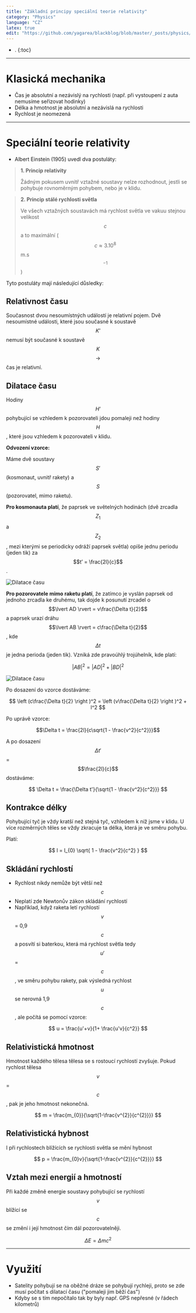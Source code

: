```yaml
---
title: "Základní principy speciální teorie relativity"
category: "Physics"
language: "CZ"
latex: true
edit: "https://github.com/yagarea/blackblog/blob/master/_posts/physics/2020-05-20-specialni-teorie-relativity.md?plain=1"
---
```


- .
{:toc}
---

# Klasická mechanika
- Čas je absolutní a nezávislý na rychlosti (např. při vystoupení z auta nemusíme seřizovat hodinky)
- Délka a hmotnost je absolutní a nezávislá na rychlosti
- Rychlost je neomezená

---

# Speciální teorie relativity
- Albert Einstein (1905) uvedl dva postuláty:

> **1. Princip relativity**
>
> Žádným pokusem uvnitř vztažné soustavy nelze rozhodnout, jestli se pohybuje rovnoměrným pohybem, nebo je v klidu.

> **2. Princip stálé rychlosti světla**
>
> Ve všech vztažných soustavách má rychlost světla ve vakuu stejnou velikost $$c$$ a to maximální ($$c \approx 3.10^{8}$$ m.s$$^{-1}$$)

Tyto postuláty mají následující důsledky:

## Relativnost času
Současnost dvou nesoumístných událostí je relativní pojem. Dvě nesoumístné události, které jsou současné k soustavě $$K’$$ nemusí být současné k soustavě $$K$$ $$\rightarrow$$ čas je relativní.

## Dilatace času
Hodiny $$H’$$ pohybující se vzhledem k pozorovateli jdou pomaleji než hodiny $$H$$, které jsou vzhledem k pozorovateli v klidu.

**Odvození vzorce:**

Máme dvě soustavy $$S'$$ (kosmonaut, uvnitř rakety) a $$S$$ (pozorovatel, mimo raketu).

**Pro kosmonauta platí**, že paprsek ve světelných hodinách (dvě zrcadla $$Z_1$$ a $$Z_2$$, mezi kterými se periodicky odráží paprsek světla) opíše jednu periodu (jeden tik) za $$t’ = \frac{2l}{c}$$.

![Dilatace času](/assets/img/physics/specialni-teorie-relativity/dilatace-casu-1.png)

**Pro pozorovatele mimo raketu platí**, že zatímco je vyslán paprsek od jednoho zrcadla ke druhému, tak dojde k posunutí zrcadel o $$\lvert AD \rvert = v\frac{\Delta t}{2}$$ a paprsek urazí dráhu $$\lvert AB \rvert = c\frac{\Delta t}{2}$$, kde $$\Delta t$$ je jedna perioda (jeden tik). Vzniká zde pravoúhlý trojúhelník, kde platí: 

$$ \lvert AB \rvert ^{2} = \lvert AD \rvert ^{2} + \lvert BD \rvert^{2} $$

![Dilatace času](/assets/img/physics/specialni-teorie-relativity/dilatace-casu-2.png)

Po dosazení do vzorce dostáváme:

$$ \left (c\frac{\Delta t}{2} \right )^2 = \left (v\frac{\Delta t}{2} \right )^2 + l^2 $$

Po uprávě vzorce:

$$\Delta t = \frac{2l}{c\sqrt{1 - \frac{v^2}{c^2}}}$$

A po dosazení $$\Delta t'$$ = $$\frac{2l}{c}$$ dostáváme:

$$ \Delta t = \frac{\Delta t'}{\sqrt{1 - \frac{v^2}{c^2}}} $$

## Kontrakce délky
Pohybující tyč je vždy kratší než stejná tyč, vzhledem k níž jsme v klidu. U více rozměrných těles se vždy zkracuje ta délka, která je ve směru pohybu.

Platí:

$$ l = l_{0} \sqrt{ 1 - \frac{v^2}{c^2} } $$

## Skládání rychlostí
- Rychlost nikdy nemůže být větší než $$c$$
- Neplatí zde Newtonův zákon skládání rychlostí
- Například, když raketa letí rychlostí $$v$$ = 0,9$$c$$ a posvítí si baterkou, která má rychlost světla tedy $$u'$$ = $$c$$, ve směru pohybu rakety, pak výsledná rychlost $$u$$ se nerovná 1,9$$c$$, ale počítá se pomocí vzorce:

$$ u = \frac{u'+v}{1+ \frac{u'v}{c^2}} $$

## Relativistická hmotnost
Hmotnost každého tělesa tělesa se s rostoucí rychlostí zvyšuje. Pokud rychlost tělesa $$v$$ = $$c$$, pak je jeho hmotnost nekonečná.

$$ m = \frac{m_{0}}{\sqrt{1-\frac{v^{2}}{c^{2}}}} $$

## Relativistická hybnost
I při rychlostech blížících se rychlosti světla se mění hybnost

$$ p = \frac{m_{0}v}{\sqrt{1-\frac{v^{2}}{c^{2}}}} $$

## Vztah mezi energií a hmotností
Při každé změně energie soustavy pohybující se rychlostí $$v$$ blížící se $$c$$ se změní i její hmotnost čím dál pozorovatelněji.

$$ \Delta E = \Delta mc^2 $$

---

# Využití
- Satelity pohybují se na oběžné dráze se pohybují rychleji, proto se zde musí počítat s dilatací času ("pomaleji jim běží čas")
- Kdyby se s tím nepočítalo tak by byly např. GPS nepřesné (v řádech kilometrů)
